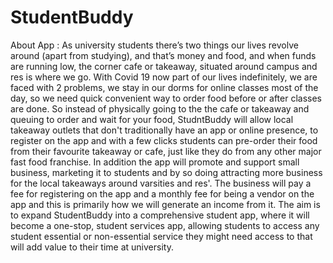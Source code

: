 # StudentBuddy
About App : As university students there’s two things our lives revolve around (apart from studying), and that’s money and food, and when funds are running low, the corner cafe or takeaway, situated around campus and res is where we go. With Covid 19 now part of our lives indefinitely, we are faced with 2 problems, we stay in our dorms for online classes most of the day, so we need quick convenient way to order food before or after classes are done. So instead of physically going to the the cafe or takeaway and queuing to order and wait for your food, StudntBuddy will allow local takeaway outlets that don't traditionally have an app or online presence, to register on the app and with a few clicks students can pre-order their food from their favourite takeaway or cafe, just like they do from any other major fast food franchise. In addition the app will promote and support small business, marketing it to students and by so doing attracting more business for the local takeaways around varsities and res'. The business will pay a fee for registering on the app and a monthly fee for being a vendor on the app and this is primarily how we will generate an income from it.
The aim is to expand StudentBuddy into a comprehensive student app, where it will become a one-stop, student services app, allowing students to access any student essential or non-essential service they might need access to that will add value to their time at university. 
